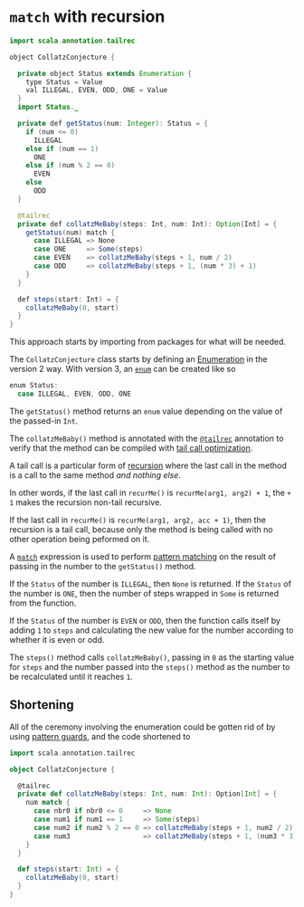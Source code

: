 # `match` with recursion

```java
import scala.annotation.tailrec

object CollatzConjecture {

  private object Status extends Enumeration {
    type Status = Value
    val ILLEGAL, EVEN, ODD, ONE = Value
  }
  import Status._

  private def getStatus(num: Integer): Status = {
    if (num <= 0)
      ILLEGAL
    else if (num == 1)
      ONE
    else if (num % 2 == 0)
      EVEN
    else
      ODD
  }

  @tailrec
  private def collatzMeBaby(steps: Int, num: Int): Option[Int] = {
    getStatus(num) match {
      case ILLEGAL => None
      case ONE     => Some(steps)
      case EVEN    => collatzMeBaby(steps + 1, num / 2)
      case ODD     => collatzMeBaby(steps + 1, (num * 3) + 1)
    }
  }

  def steps(start: Int) = {
    collatzMeBaby(0, start)
  }
}
```

This approach starts by importing from packages for what will be needed.

The `CollatzConjecture` class starts by defining an [Enumeration][enum-v2] in the version 2 way.
With version 3, an [`enum`](https://docs.scala-lang.org/scala3/reference/enums/enums.html) can be created like so

```scala
enum Status:
  case ILLEGAL, EVEN, ODD, ONE
```

The `getStatus()` method returns an `enum` value depending on the value of the passed-in `Int`.

The `collatzMeBaby()` method is annotated with the [`@tailrec`][tailrec-annotation] annotation to verify that the method can be compiled
with [tail call optimization][tail-opt].

A tail call is a particular form of [recursion][recursion] where the last call in the method is a call to the same method _and nothing else_.

In other words, if the last call in `recurMe()` is `recurMe(arg1, arg2) + 1`, the `+ 1` makes the recursion non-tail recursive.

If the last call in `recurMe()` is `recurMe(arg1, arg2, acc + 1)`, then the recursion is a tail call, because only the method is being called
with no other operation being peformed on it.

A [`match`][match] expression is used to perform [pattern matching][pattern-matching] on the result of passing in the number to
the `getStatus()` method.

If the `Status` of the number is `ILLEGAL`, then `None` is returned.
If the `Status` of the number is `ONE`, then the number of steps wrapped in `Some` is returned from the function.

If the `Status` of the number is `EVEN` or `ODD`, then the function calls itself by adding `1` to `steps` and calculating
the new value for the number according to whether it is even or odd.

The `steps()` method calls `collatzMeBaby()`, passing in `0` as the starting value for `steps` and the number passed into the `steps()`
method as the number to be recalculated until it reaches `1`.

## Shortening

All of the ceremony involving the enumeration could be gotten rid of by using [pattern guards][pattern-guard], and the code shortened to

```scala
import scala.annotation.tailrec

object CollatzConjecture {

  @tailrec
  private def collatzMeBaby(steps: Int, num: Int): Option[Int] = {
    num match {
      case nbr0 if nbr0 <= 0     => None
      case num1 if num1 == 1     => Some(steps)
      case num2 if num2 % 2 == 0 => collatzMeBaby(steps + 1, num2 / 2)
      case num3                  => collatzMeBaby(steps + 1, (num3 * 3) + 1)
    }
  }

  def steps(start: Int) = {
    collatzMeBaby(0, start)
  }
}
```

[enum-v2]: https://www.scala-lang.org/api/2.13.x/scala/Enumeration.html
[enum-v3]: https://docs.scala-lang.org/scala3/reference/enums/enums.html
[option]: https://www.baeldung.com/scala/option-type
[match]: https://docs.scala-lang.org/tour/pattern-matching.html
[recursion]: https://www.geeksforgeeks.org/recursion-in-scala/
[tailrec-annotation]: https://www.scala-lang.org/api/2.12.1/scala/annotation/tailrec.html
[tail-opt]: https://www.baeldung.com/scala/tail-recursion
[pattern-matching]: https://docs.scala-lang.org/tour/pattern-matching.html
[pattern-guard]: https://alvinalexander.com/scala/how-to-use-if-then-expressions-guards-in-case-statements-scala/
[ternary]: https://alvinalexander.com/scala/scala-ternary-operator-syntax/
